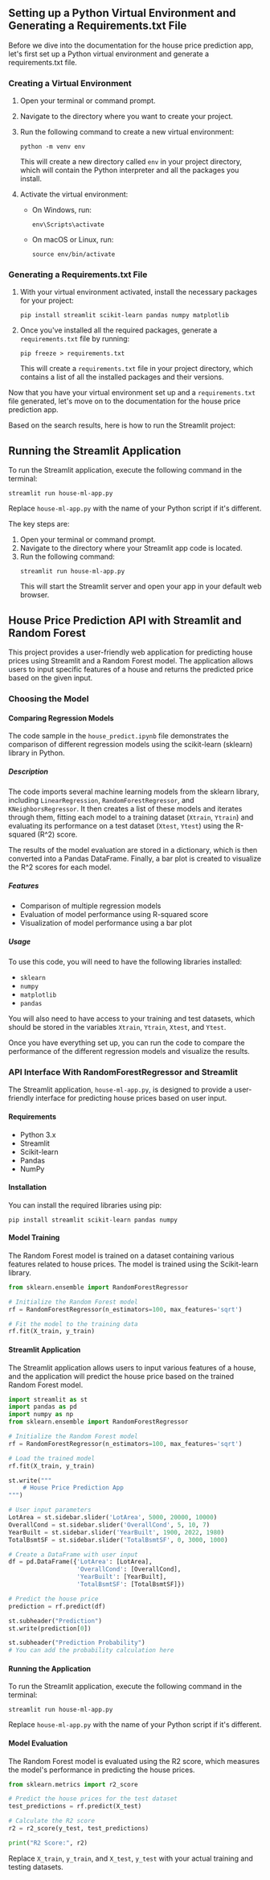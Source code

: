## Setting up a Python Virtual Environment and Generating a Requirements.txt File

Before we dive into the documentation for the house price prediction app, let's first set up a Python virtual environment and generate a requirements.txt file.

### Creating a Virtual Environment

1. Open your terminal or command prompt.
2. Navigate to the directory where you want to create your project.
3. Run the following command to create a new virtual environment:

   ```
   python -m venv env
   ```

   This will create a new directory called `env` in your project directory, which will contain the Python interpreter and all the packages you install.

4. Activate the virtual environment:
   - On Windows, run:
     ```
     env\Scripts\activate
     ```
   - On macOS or Linux, run:
     ```
     source env/bin/activate
     ```

### Generating a Requirements.txt File

1. With your virtual environment activated, install the necessary packages for your project:
   ```
   pip install streamlit scikit-learn pandas numpy matplotlib
   ```
2. Once you've installed all the required packages, generate a `requirements.txt` file by running:
   ```
   pip freeze > requirements.txt
   ```
   This will create a `requirements.txt` file in your project directory, which contains a list of all the installed packages and their versions.

Now that you have your virtual environment set up and a `requirements.txt` file generated, let's move on to the documentation for the house price prediction app.

Based on the search results, here is how to run the Streamlit project:

## Running the Streamlit Application

To run the Streamlit application, execute the following command in the terminal:

```
streamlit run house-ml-app.py
```

Replace `house-ml-app.py` with the name of your Python script if it's different.

The key steps are:

1. Open your terminal or command prompt.
2. Navigate to the directory where your Streamlit app code is located.
3. Run the following command:
   ```
   streamlit run house-ml-app.py
   ```
   This will start the Streamlit server and open your app in your default web browser.


## House Price Prediction API with Streamlit and Random Forest

This project provides a user-friendly web application for predicting house prices using Streamlit and a Random Forest model. The application allows users to input specific features of a house and returns the predicted price based on the given input.

### Choosing the Model

#### Comparing Regression Models

The code sample in the `house_predict.ipynb` file demonstrates the comparison of different regression models using the scikit-learn (sklearn) library in Python.

##### Description

The code imports several machine learning models from the sklearn library, including `LinearRegression`, `RandomForestRegressor`, and `KNeighborsRegressor`. It then creates a list of these models and iterates through them, fitting each model to a training dataset (`Xtrain`, `Ytrain`) and evaluating its performance on a test dataset (`Xtest`, `Ytest`) using the R-squared (R^2) score.

The results of the model evaluation are stored in a dictionary, which is then converted into a Pandas DataFrame. Finally, a bar plot is created to visualize the R^2 scores for each model.

##### Features

- Comparison of multiple regression models
- Evaluation of model performance using R-squared score
- Visualization of model performance using a bar plot

##### Usage

To use this code, you will need to have the following libraries installed:

- `sklearn`
- `numpy`
- `matplotlib`
- `pandas`

You will also need to have access to your training and test datasets, which should be stored in the variables `Xtrain`, `Ytrain`, `Xtest`, and `Ytest`.

Once you have everything set up, you can run the code to compare the performance of the different regression models and visualize the results.

### API Interface With RandomForestRegressor and Streamlit

The Streamlit application, `house-ml-app.py`, is designed to provide a user-friendly interface for predicting house prices based on user input.

#### Requirements

- Python 3.x
- Streamlit
- Scikit-learn
- Pandas
- NumPy

#### Installation

You can install the required libraries using pip:

```
pip install streamlit scikit-learn pandas numpy
```

#### Model Training

The Random Forest model is trained on a dataset containing various features related to house prices. The model is trained using the Scikit-learn library.

```python
from sklearn.ensemble import RandomForestRegressor

# Initialize the Random Forest model
rf = RandomForestRegressor(n_estimators=100, max_features='sqrt')

# Fit the model to the training data
rf.fit(X_train, y_train)
```

#### Streamlit Application

The Streamlit application allows users to input various features of a house, and the application will predict the house price based on the trained Random Forest model.

```python
import streamlit as st
import pandas as pd
import numpy as np
from sklearn.ensemble import RandomForestRegressor

# Initialize the Random Forest model
rf = RandomForestRegressor(n_estimators=100, max_features='sqrt')

# Load the trained model
rf.fit(X_train, y_train)

st.write("""
    # House Price Prediction App
""")

# User input parameters
LotArea = st.sidebar.slider('LotArea', 5000, 20000, 10000)
OverallCond = st.sidebar.slider('OverallCond', 5, 10, 7)
YearBuilt = st.sidebar.slider('YearBuilt', 1900, 2022, 1980)
TotalBsmtSF = st.sidebar.slider('TotalBsmtSF', 0, 3000, 1000)

# Create a DataFrame with user input
df = pd.DataFrame({'LotArea': [LotArea],
                   'OverallCond': [OverallCond],
                   'YearBuilt': [YearBuilt],
                   'TotalBsmtSF': [TotalBsmtSF]})

# Predict the house price
prediction = rf.predict(df)

st.subheader("Prediction")
st.write(prediction[0])

st.subheader("Prediction Probability")
# You can add the probability calculation here
```

#### Running the Application

To run the Streamlit application, execute the following command in the terminal:

```
streamlit run house-ml-app.py
```

Replace `house-ml-app.py` with the name of your Python script if it's different.

#### Model Evaluation

The Random Forest model is evaluated using the R2 score, which measures the model's performance in predicting the house prices.

```python
from sklearn.metrics import r2_score

# Predict the house prices for the test dataset
test_predictions = rf.predict(X_test)

# Calculate the R2 score
r2 = r2_score(y_test, test_predictions)

print("R2 Score:", r2)
```

Replace `X_train`, `y_train`, and `X_test`, `y_test` with your actual training and testing datasets.